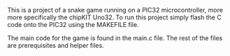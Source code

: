 This is a project of a snake game running on a PIC32 microcontroller, more more specifically the chipKIT Uno32. 
To run this project simply flash the C code onto the PIC32 using the MAKEFILE file.

The main code for the game is found in the main.c file. The rest of the files are prerequisites and helper files.
